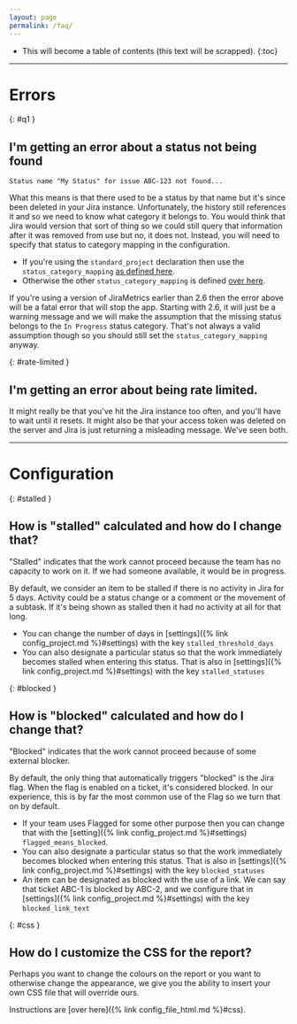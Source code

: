 ```yaml
---
layout: page
permalink: /faq/
---
```

* This will become a table of contents (this text will be scrapped).
{:toc}

----

# Errors

{: #q1 }
## I'm getting an error about a status not being found

`Status name "My Status" for issue ABC-123 not found...`

What this means is that there used to be a status by that name but it's since been deleted in your Jira instance. Unfortunately, the history still references it and so we need to know what category it belongs to. You would think that Jira would version that sort of thing so we could still query that information after it was removed from use but no, it does not. Instead, you will need to specify that status to category mapping in the configuration.

* If you're using the `standard_project` declaration then use the `status_category_mapping` [as defined here](https://jirametrics.org/config/standard_project/).
* Otherwise the other `status_category_mapping` is defined [over here](https://jirametrics.org/config/project/#status_category_mapping).

If you're using a version of JiraMetrics earlier than 2.6 then the error above will be a fatal error that will stop the app. Starting with 2.6, it will just be a warning message and we will make the assumption that the missing status belongs to the `In Progress` status category. That's not always a valid assumption though so you should still set the `status_category_mapping` anyway.

{: #rate-limited }
## I'm getting an error about being rate limited.

It might really be that you've hit the Jira instance too often, and you'll have to wait until it resets. It might also be that your access token was deleted on the server and Jira is just returning a misleading message. We've seen both.

----

# Configuration

{: #stalled }
## How is "stalled" calculated and how do I change that?

"Stalled" indicates that the work cannot proceed because the team has no capacity to work on it. If we had someone available, it would be in progress.

By default, we consider an item to be stalled if there is no activity in Jira for 5 days. Activity could be a status change or a comment or the movement of a subtask. If it's being shown as stalled then it had no activity at all for that long.

* You can change the number of days in [settings]({% link config_project.md %}#settings) with the key `stalled_threshold_days`
* You can also designate a particular status so that the work immediately becomes stalled when entering this status. That is also in [settings]({% link config_project.md %}#settings) with the key `stalled_statuses`

{: #blocked }
## How is "blocked" calculated and how do I change that?

"Blocked" indicates that the work cannot proceed because of some external blocker.

By default, the only thing that automatically triggers "blocked" is the Jira flag. When the flag is enabled on a ticket, it's considered blocked. In our experience, this is by far the most common use of the Flag so we turn that on by default.

* If your team uses Flagged for some other purpose then you can change that with the [setting]({% link config_project.md %}#settings) `flagged_means_blocked`.
* You can also designate a particular status so that the work immediately becomes blocked when entering this status. That is also in [settings]({% link config_project.md %}#settings) with the key `blocked_statuses`
* An item can be designated as blocked with the use of a link. We can say that ticket ABC-1 is blocked by ABC-2, and we configure that in [settings]({% link config_project.md %}#settings) with the key `blocked_link_text`

{: #css }
## How do I customize the CSS for the report?

Perhaps you want to change the colours on the report or you want to otherwise change the appearance, we give you the ability to insert your own CSS file that will override ours.

Instructions are [over here]({% link config_file_html.md %}#css).